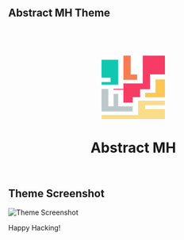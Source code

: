 ## Abstract MH Theme
<h1 align="center">
  <br>
    <img src="icon.png" alt="icon" width="128">
  <br><br>
  Abstract MH
  <br>
  <br>
</h1>

## Theme Screenshot
![Theme Screenshot](preview.png)

Happy Hacking!